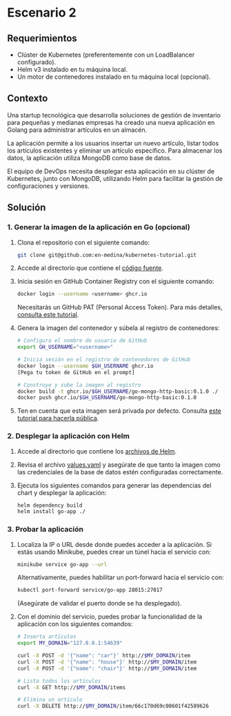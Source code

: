 # Escenario 2

## Requerimientos

- Clúster de Kubernetes (preferentemente con un LoadBalancer configurado).
- Helm v3 instalado en tu máquina local.
- Un motor de contenedores instalado en tu máquina local (opcional).

## Contexto

Una startup tecnológica que desarrolla soluciones de gestión de inventario para pequeñas y medianas empresas ha creado una nueva aplicación en Golang para administrar artículos en un almacén.

La aplicación permite a los usuarios insertar un nuevo artículo, listar todos los artículos existentes y eliminar un artículo específico. Para almacenar los datos, la aplicación utiliza MongoDB como base de datos.

El equipo de DevOps necesita desplegar esta aplicación en su clúster de Kubernetes, junto con MongoDB, utilizando Helm para facilitar la gestión de configuraciones y versiones.

## Solución

### 1. Generar la imagen de la aplicación en Go (opcional)

1. Clona el repositorio con el siguiente comando:

   ```sh
   git clone git@github.com:en-medina/kubernetes-tutorial.git
   ```

2. Accede al directorio que contiene el [código fuente](./src).
3. Inicia sesión en GitHub Container Registry con el siguiente comando:

   ```sh
   docker login --username <username> ghcr.io
   ```

   Necesitarás un GitHub PAT (Personal Access Token). Para más detalles, [consulta este tutorial](https://codefresh.io/docs/docs/integrations/docker-registries/github-container-registry/).

4. Genera la imagen del contenedor y súbela al registro de contenedores:

   ```sh
   # Configura el nombre de usuario de GitHub
   export GH_USERNAME="<username>"

   # Inicia sesión en el registro de contenedores de GitHub
   docker login --username $GH_USERNAME ghcr.io
   [Pega tu token de GitHub en el prompt]

   # Construye y sube la imagen al registro
   docker build -t ghcr.io/$GH_USERNAME/go-mongo-http-basic:0.1.0 ./
   docker push ghcr.io/$GH_USERNAME/go-mongo-http-basic:0.1.0
   ```

5. Ten en cuenta que esta imagen será privada por defecto. Consulta [este tutorial para hacerla pública](https://docs.github.com/en/packages/learn-github-packages/configuring-a-packages-access-control-and-visibility#configuring-access-to-packages-for-your-personal-account).

### 2. Desplegar la aplicación con Helm

1. Accede al directorio que contiene los [archivos de Helm](./helm).
2. Revisa el archivo [values.yaml](./helm/values.yaml) y asegúrate de que tanto la imagen como las credenciales de la base de datos estén configuradas correctamente.
3. Ejecuta los siguientes comandos para generar las dependencias del chart y desplegar la aplicación:

   ```sh
   helm dependency build
   helm install go-app ./
   ```

### 3. Probar la aplicación

1. Localiza la IP o URL desde donde puedes acceder a la aplicación. Si estás usando Minikube, puedes crear un túnel hacia el servicio con:

   ```sh
   minikube service go-app --url
   ```

   Alternativamente, puedes habilitar un port-forward hacia el servicio con:

   ```sh
   kubectl port-forward service/go-app 28015:27017
   ```

   (Asegúrate de validar el puerto donde se ha desplegado).

2. Con el dominio del servicio, puedes probar la funcionalidad de la aplicación con los siguientes comandos:

   ```sh
   # Inserta artículos
   export MY_DOMAIN="127.0.0.1:54639"

   curl -X POST -d '{"name": "car"}' http://$MY_DOMAIN/item
   curl -X POST -d '{"name": "house"}' http://$MY_DOMAIN/item
   curl -X POST -d '{"name": "chair"}' http://$MY_DOMAIN/item

   # Lista todos los artículos
   curl -X GET http://$MY_DOMAIN/items

   # Elimina un artículo
   curl -X DELETE http://$MY_DOMAIN/item/66c170d69c00601f42589626
   ```
